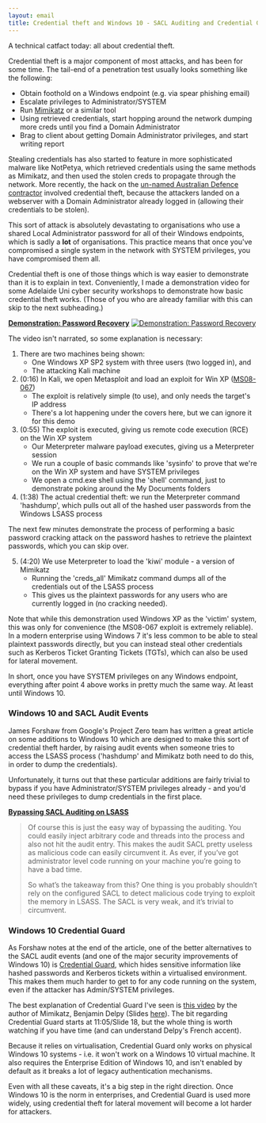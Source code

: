 ```yaml
---
layout: email
title: Credential theft and Windows 10 - SACL Auditing and Credential Guard
---
```


A technical catfact today: all about credential theft. 

Credential theft is a major component of most attacks, and has been for some time. The tail-end of a penetration test usually looks something like the following:
* Obtain foothold on a Windows endpoint (e.g. via spear phishing email)
* Escalate privileges to Administrator/SYSTEM
* Run [Mimikatz](https://attack.mitre.org/wiki/Technique/T1003) or a similar tool
* Using retrieved credentials, start hopping around the network dumping more creds until you find a Domain Administrator
* Brag to client about getting Domain Administrator privileges, and start writing report

Stealing credentials has also started to feature in more sophisticated malware like NotPetya, which retrieved credentials using the same methods as Mimikatz, and then used the stolen creds to propagate through the network. More recently, the hack on the [un-named Australian Defence contractor](http://www.zdnet.com/article/secret-f-35-p-8-c-130-data-stolen-in-australian-defence-contractor-hack/) involved credential theft, because the attackers landed on a webserver with a Domain Administrator already logged in (allowing their credentials to be stolen).

This sort of attack is absolutely devastating to organisations who use a shared Local Administrator password for all of their Windows endpoints, which is sadly a **lot** of organisations. This practice means that once you've compromised a single system in the network with SYSTEM privileges, you have compromised them all.

Credential theft is one of those things which is way easier to demonstrate than it is to explain in text. Conveniently, I made a demonstration video for some Adelaide Uni cyber security workshops to demonstrate how basic credential theft works. (Those of you who are already familiar with this can skip to the next subheading.)

[**Demonstration: Password Recovery**](https://www.youtube.com/watch?v=GSlvHAbzCIM)
[![Demonstration: Password Recovery](https://markeldo.com/images/cysec-demo-password-recovery-mimikatz.png)](https://www.youtube.com/watch?v=GSlvHAbzCIM)

The video isn't narrated, so some explanation is necessary:

1. There are two machines being shown: 
    * One Windows XP SP2 system with three users (two logged in), and 
    * The attacking Kali machine
2. (0:16) In Kali, we open Metasploit and load an exploit for Win XP ([MS08-067](https://blogs.technet.microsoft.com/johnla/2015/09/26/the-inside-story-behind-ms08-067/))
    * The exploit is relatively simple (to use), and only needs the target's IP address
    * There's a lot happening under the covers here, but we can ignore it for this demo
3. (0:55) The exploit is executed, giving us remote code execution (RCE) on the Win XP system
    * Our Meterpreter malware payload executes, giving us a Meterpreter session
    * We run a couple of basic commands like 'sysinfo' to prove that we're on the Win XP system and have SYSTEM privileges
    * We open a cmd.exe shell using the 'shell' command, just to demonstrate poking around the My Documents folders
4. (1:38) The actual credential theft: we run the Meterpreter command 'hashdump', which pulls out all of the hashed user passwords from the Windows LSASS process

The next few minutes demonstrate the process of performing a basic password cracking attack on the password hashes to retrieve the plaintext passwords, which you can skip over. 

5. (4:20) We use Meterpreter to load the 'kiwi' module - a version of Mimikatz
    * Running the 'creds_all' Mimikatz command dumps all of the credentials out of the LSASS process
    * This gives us the plaintext passwords for any users who are currently logged in (no cracking needed).

Note that while this demonstration used Windows XP as the 'victim' system, this was only for convenience (the MS08-067 exploit is extremely reliable). In a modern enterprise using Windows 7 it's less common to be able to steal plaintext passwords directly, but you can instead steal other credentials such as Kerberos Ticket Granting Tickets (TGTs), which can also be used for lateral movement.

In short, once you have SYSTEM privileges on any Windows endpoint, everything after point 4 above works in pretty much the same way. At least until Windows 10.


### Windows 10 and SACL Audit Events

James Forshaw from Google's Project Zero team has written a great article on some additions to Windows 10 which are designed to make this sort of credential theft harder, by raising audit events when someone tries to access the LSASS process ('hashdump' and Mimikatz both need to do this, in order to dump the credentials). 

Unfortunately, it turns out that these particular additions are fairly trivial to bypass if you have Administrator/SYSTEM privileges already - and you'd need these privileges to dump credentials in the first place.

[**Bypassing SACL Auditing on LSASS**](https://tyranidslair.blogspot.com/2017/10/bypassing-sacl-auditing-on-lsass.html)

>Of course this is just the easy way of bypassing the auditing. You could easily inject arbitrary code and threads into the process and also not hit the audit entry. This makes the audit SACL pretty useless as malicious code can easily circumvent it. As ever, if you’ve got administrator level code running on your machine you’re going to have a bad time.
>
>So what’s the takeaway from this? One thing is you probably shouldn’t rely on the configured SACL to detect malicious code trying to exploit the memory in LSASS. The SACL is very weak, and it’s trivial to circumvent. 


### Windows 10 Credential Guard

As Forshaw notes at the end of the article, one of the better alternatives to the SACL audit events (and one of the major security improvements of Windows 10) is [Credential Guard](https://docs.microsoft.com/en-us/windows/access-protection/credential-guard/credential-guard-requirements), which hides sensitive information like hashed passwords and Kerberos tickets within a virtualised environment. This makes them much harder to get to for any code running on the system, even if the attacker has Admin/SYSTEM privileges.

The best explanation of Credential Guard I've seen is [this video](https://www.youtube.com/watch?v=7mLifQiKdfk) by the author of Mimikatz, Benjamin Delpy (Slides [here](https://microsoftrnd.co.il/Press%20Kit/BlueHat%20IL%20Decks/BenjaminDelpy.pdf)). The bit regarding Credential Guard starts at 11:05/Slide 18, but the whole thing is worth watching if you have time (and can understand Delpy's French accent).

Because it relies on virtualisation, Credential Guard only works on physical Windows 10 systems - i.e. it won't work on a Windows 10 virtual machine. It also requires the Enterprise Edition of Windows 10, and isn't enabled by default as it breaks a lot of legacy authentication mechanisms. 

Even with all these caveats, it's a big step in the right direction. Once Windows 10 is the norm in enterprises, and Credential Guard is used more widely, using credential theft for lateral movement will become a lot harder for attackers.